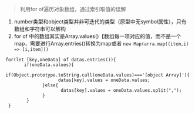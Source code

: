 > 利用for of遍历对象数组，通过索引取值的误解
1. number类型和object类型并非可迭代的类型（原型中无symbol属性），只有数组和字符串可以解构 
2. for of 中的数组其实是Array.values()【数组每一项对应的值，而不是一个map，需要进行Array.entries()转换为map或者 `new Map(arra.map((item,i) => [i,item]))`

```let datas = [{id:1,values:'[1,1]'},{id:2,values:'2,2'}];
for(let [key,oneData] of datas.entries()){
       if(oneData.values){ 
             if(Object.prototype.toString.call(oneData.values)==='[object Array]'){
                    datas[key].values = oneData.values;
              }else{
                     datas[key].values = oneData.values.split(",");
              }
        }
 }
